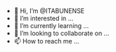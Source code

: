 - 👋 Hi, I’m @ITABUNENSE
- 👀 I’m interested in ...
- 🌱 I’m currently learning ...
- 💞️ I’m looking to collaborate on ...
- 📫 How to reach me ...

<!---
ITABUNENSE/ITABUNENSE is a ✨ special ✨ repository because its `README.md` (this file) appears on your GitHub profile.
You can click the Preview link to take a look at your changes.
--->
